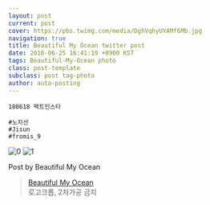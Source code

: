 ```yaml
---
layout: post
current: post
cover: https://pbs.twimg.com/media/DghVqhyUYAMf6Mb.jpg
navigation: true
title: Beautiful My Ocean twitter post
date: 2018-06-25 16:41:19 +0900 KST
tags: Beautiful-My-Ocean photo
class: post-template
subclass: post tag-photo
author: auto-posting
---
```


```  
180618 팩트인스타  
  
#노지선  
#Jisun  
#fromis_9  

```

![0](https://pbs.twimg.com/media/DghVoKxVAAE6xvO.jpg)
![1](https://pbs.twimg.com/media/DghVqhyUYAMf6Mb.jpg)


Post by Beautiful My Ocean

> [Beautiful My Ocean](https://twitter.com/BMO_fromis)  
  로고크롭, 2차가공 금지